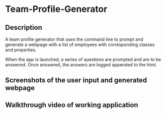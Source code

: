 # Team-Profile-Generator

## Description

A team profile generator that uses the command line to prompt and generate a webpage with a list of employees with corresponding classes and properties.

When the app is launched, a series of questions are prompted and are to be answered. Once answered, the answers are logged appended to the html.

## Screenshots of the user input and generated webpage

## Walkthrough video of working application